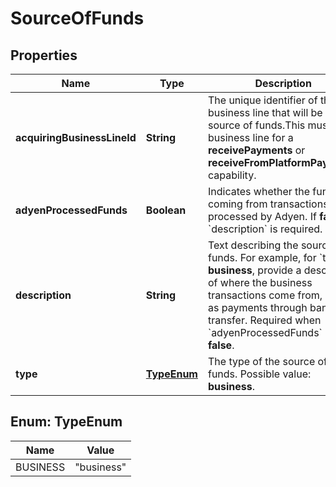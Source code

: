 

# SourceOfFunds


## Properties

| Name | Type | Description | Notes |
|------------ | ------------- | ------------- | -------------|
|**acquiringBusinessLineId** | **String** | The unique identifier of the business line that will be the source of funds.This must be a business line for a **receivePayments** or **receiveFromPlatformPayments** capability. |  [optional] |
|**adyenProcessedFunds** | **Boolean** | Indicates whether the funds are coming from transactions processed by Adyen. If **false**, a &#x60;description&#x60; is required. |  [optional] |
|**description** | **String** | Text describing the source of funds. For example, for &#x60;type&#x60; **business**, provide a description of where the business transactions come from, such as payments through bank transfer. Required when &#x60;adyenProcessedFunds&#x60; is **false**. |  [optional] |
|**type** | [**TypeEnum**](#TypeEnum) | The type of the source of funds. Possible value: **business**. |  [optional] |



## Enum: TypeEnum

| Name | Value |
|---- | -----|
| BUSINESS | &quot;business&quot; |



